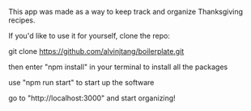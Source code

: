 This app was made as a way to keep track and organize Thanksgiving recipes.

If you'd like to use it for yourself, clone the repo:

git clone https://github.com/alvinjtang/boilerplate.git

then enter "npm install" in your terminal to install all the packages

use "npm run start" to start up the software

go to "http://localhost:3000" and start organizing!
